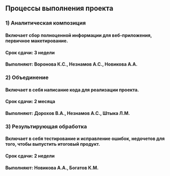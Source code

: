 ## Процессы выполнения проекта

### 1) Аналитическая композиция   
#### Включает сбор полноценной информации для веб-приложения, первичное макетирование.
#### Срок сдачи: 3 недели 
#### Выполняют: Воронова К.С., Незнамов А.С., Новикова А.А.

### 2) Объединение
#### Включает в себя написание кода для реализации проекта.
#### Срок сдачи: 2 месяца
#### Выполняют: Дорохов В.А., Незнамов А.С., Штыка Л.М.

### 3) Результирующая обработка
#### Включает в себя тестирование и исправление ошибок, недочетов для того, чтобы выпустить итоговый продукт.
#### Срок сдачи: 2 недели 
#### Выполняют: Новикова А.А., Богатов К.М.
